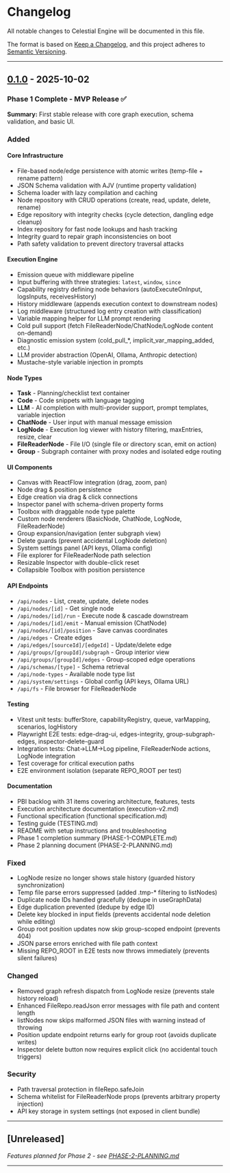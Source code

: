 # Changelog

All notable changes to Celestial Engine will be documented in this file.

The format is based on [Keep a Changelog](https://keepachangelog.com/en/1.0.0/),
and this project adheres to [Semantic Versioning](https://semver.org/spec/v2.0.0.html).

---

## [0.1.0] - 2025-10-02

### Phase 1 Complete - MVP Release ✅

**Summary:** First stable release with core graph execution, schema validation, and basic UI.

### Added

#### Core Infrastructure
- File-based node/edge persistence with atomic writes (temp-file + rename pattern)
- JSON Schema validation with AJV (runtime property validation)
- Schema loader with lazy compilation and caching
- Node repository with CRUD operations (create, read, update, delete, rename)
- Edge repository with integrity checks (cycle detection, dangling edge cleanup)
- Index repository for fast node lookups and hash tracking
- Integrity guard to repair graph inconsistencies on boot
- Path safety validation to prevent directory traversal attacks

#### Execution Engine
- Emission queue with middleware pipeline
- Input buffering with three strategies: `latest`, `window`, `since`
- Capability registry defining node behaviors (autoExecuteOnInput, logsInputs, receivesHistory)
- History middleware (appends execution context to downstream nodes)
- Log middleware (structured log entry creation with classification)
- Variable mapping helper for LLM prompt rendering
- Cold pull support (fetch FileReaderNode/ChatNode/LogNode content on-demand)
- Diagnostic emission system (cold_pull_*, implicit_var_mapping_added, etc.)
- LLM provider abstraction (OpenAI, Ollama, Anthropic detection)
- Mustache-style variable injection in prompts

#### Node Types
- **Task** - Planning/checklist text container
- **Code** - Code snippets with language tagging
- **LLM** - AI completion with multi-provider support, prompt templates, variable injection
- **ChatNode** - User input with manual message emission
- **LogNode** - Execution log viewer with history filtering, maxEntries, resize, clear
- **FileReaderNode** - File I/O (single file or directory scan, emit on action)
- **Group** - Subgraph container with proxy nodes and isolated edge routing

#### UI Components
- Canvas with ReactFlow integration (drag, zoom, pan)
- Node drag & position persistence
- Edge creation via drag & click connections
- Inspector panel with schema-driven property forms
- Toolbox with draggable node type palette
- Custom node renderers (BasicNode, ChatNode, LogNode, FileReaderNode)
- Group expansion/navigation (enter subgraph view)
- Delete guards (prevent accidental LogNode deletion)
- System settings panel (API keys, Ollama config)
- File explorer for FileReaderNode path selection
- Resizable Inspector with double-click reset
- Collapsible Toolbox with position persistence

#### API Endpoints
- `/api/nodes` - List, create, update, delete nodes
- `/api/nodes/[id]` - Get single node
- `/api/nodes/[id]/run` - Execute node & cascade downstream
- `/api/nodes/[id]/emit` - Manual emission (ChatNode)
- `/api/nodes/[id]/position` - Save canvas coordinates
- `/api/edges` - Create edges
- `/api/edges/[sourceId]/[edgeId]` - Update/delete edge
- `/api/groups/[groupId]/subgraph` - Group interior view
- `/api/groups/[groupId]/edges` - Group-scoped edge operations
- `/api/schemas/[type]` - Schema retrieval
- `/api/node-types` - Available node type list
- `/api/system/settings` - Global config (API keys, Ollama URL)
- `/api/fs` - File browser for FileReaderNode

#### Testing
- Vitest unit tests: bufferStore, capabilityRegistry, queue, varMapping, scenarios, logHistory
- Playwright E2E tests: edge-drag-ui, edges-integrity, group-subgraph-edges, inspector-delete-guard
- Integration tests: Chat→LLM→Log pipeline, FileReaderNode actions, LogNode integration
- Test coverage for critical execution paths
- E2E environment isolation (separate REPO_ROOT per test)

#### Documentation
- PBI backlog with 31 items covering architecture, features, tests
- Execution architecture documentation (execution-v2.md)
- Functional specification (functional specification.md)
- Testing guide (TESTING.md)
- README with setup instructions and troubleshooting
- Phase 1 completion summary (PHASE-1-COMPLETE.md)
- Phase 2 planning document (PHASE-2-PLANNING.md)

### Fixed
- LogNode resize no longer shows stale history (guarded history synchronization)
- Temp file parse errors suppressed (added .tmp-* filtering to listNodes)
- Duplicate node IDs handled gracefully (dedupe in useGraphData)
- Edge duplication prevented (dedupe by edge ID)
- Delete key blocked in input fields (prevents accidental node deletion while editing)
- Group root position updates now skip group-scoped endpoint (prevents 404)
- JSON parse errors enriched with file path context
- Missing REPO_ROOT in E2E tests now throws immediately (prevents silent failures)

### Changed
- Removed graph refresh dispatch from LogNode resize (prevents stale history reload)
- Enhanced FileRepo.readJson error messages with file path and content length
- listNodes now skips malformed JSON files with warning instead of throwing
- Position update endpoint returns early for group root (avoids duplicate writes)
- Inspector delete button now requires explicit click (no accidental touch triggers)

### Security
- Path traversal protection in fileRepo.safeJoin
- Schema whitelist for FileReaderNode props (prevents arbitrary property injection)
- API key storage in system settings (not exposed in client bundle)

---

## [Unreleased]

_Features planned for Phase 2 - see [PHASE-2-PLANNING.md](./PHASE-2-PLANNING.md)_

---

[0.1.0]: https://github.com/Kirosoft/celestial_engine/releases/tag/v0.1.0
